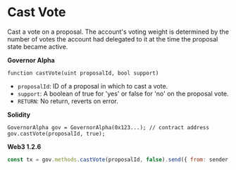 # Cast Vote

Cast a vote on a proposal. The account's voting weight is determined by the number of votes the account had delegated to it at the time the proposal state became active.

**Governor Alpha**

```text
function castVote(uint proposalId, bool support)
```

* `proposalId`: ID of a proposal in which to cast a vote.
* `support`: A boolean of true for 'yes' or false for 'no' on the proposal vote.
* `RETURN`: No return, reverts on error.

**Solidity**

```text
GovernorAlpha gov = GovernorAlpha(0x123...); // contract address
gov.castVote(proposalId, true);
```

**Web3 1.2.6**

```javascript
const tx = gov.methods.castVote(proposalId, false).send({ from: sender });
```

